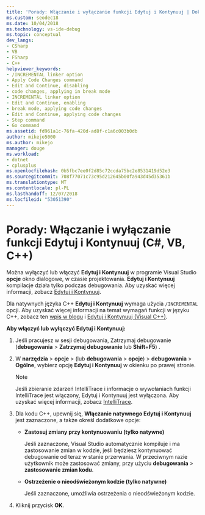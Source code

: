 ```yaml
---
title: 'Porady: Włączanie i wyłączanie funkcji Edytuj i Kontynuuj | Dokumentacja firmy Microsoft'
ms.custom: seodec18
ms.date: 10/04/2018
ms.technology: vs-ide-debug
ms.topic: conceptual
dev_langs:
- CSharp
- VB
- FSharp
- C++
helpviewer_keywords:
- /INCREMENTAL linker option
- Apply Code Changes command
- Edit and Continue, disabling
- code changes, applying in break mode
- INCREMENTAL linker option
- Edit and Continue, enabling
- break mode, applying code changes
- Edit and Continue, applying code changes
- Step command
- Go command
ms.assetid: fd961a1c-76fa-420d-ad8f-c1a6c003b0db
author: mikejo5000
ms.author: mikejo
manager: douge
ms.workload:
- dotnet
- cplusplus
ms.openlocfilehash: 0b5fbc7ee0f2d85c72ccda75bc2e8531419d52e3
ms.sourcegitcommit: 708f77071c73c95d212645b00fa943d45d35361b
ms.translationtype: MT
ms.contentlocale: pl-PL
ms.lasthandoff: 12/07/2018
ms.locfileid: "53051390"
---
```

# <a name="how-to-enable-and-disable-edit-and-continue-c-vb-c"></a>Porady: Włączanie i wyłączanie funkcji Edytuj i Kontynuuj (C#, VB, C++)

Można wyłączyć lub włączyć **Edytuj i Kontynuuj** w programie Visual Studio **opcje** okno dialogowe, w czasie projektowania. **Edytuj i Kontynuuj** kompilacje działa tylko podczas debugowania. Aby uzyskać więcej informacji, zobacz [Edytuj i Kontynuuj](../debugger/edit-and-continue.md). 
  
Dla natywnych języka C++ **Edytuj i Kontynuuj** wymaga użycia `/INCREMENTAL` opcji. Aby uzyskać więcej informacji na temat wymagań funkcji w języku C++, zobacz ten [wpis w blogu](https://blogs.msdn.microsoft.com/vcblog/2016/07/01/c-edit-and-continue-in-visual-studio-2015-update-3/) i [Edytuj i Kontynuuj (Visual C++)](../debugger/edit-and-continue-visual-cpp.md).
  
**Aby włączyć lub wyłączyć Edytuj i Kontynuuj:**  
  
1.  Jeśli pracujesz w sesji debugowania, Zatrzymaj debugowanie (**debugowania** > **Zatrzymaj debugowanie** lub **Shift**+**F5**) .

1.  W **narzędzia** > **opcje** > (lub **debugowania** > **opcje**) > **debugowania**  >  **Ogólne**, wybierz opcję **Edytuj i Kontynuuj** w okienku po prawej stronie.  
  
    > [!NOTE]
    >  Jeśli zbieranie zdarzeń IntelliTrace i informacje o wywołaniach funkcji IntelliTrace jest włączony, Edytuj i Kontynuuj jest wyłączona. Aby uzyskać więcej informacji, zobacz [IntelliTrace](../debugger/intellitrace.md).
    
1.  Dla kodu C++, upewnij się, **Włączanie natywnego Edytuj i Kontynuuj** jest zaznaczone, a także określ dodatkowe opcje:
    - **Zastosuj zmiany przy kontynuowaniu (tylko natywne)**  
      
      Jeśli zaznaczone, Visual Studio automatycznie kompiluje i ma zastosowanie zmian w kodzie, jeśli będziesz kontynuować debugowanie od teraz w stanie przerwania. W przeciwnym razie użytkownik może zastosować zmiany, przy użyciu **debugowania** > **zastosowanie zmian kodu**.  
      
    - **Ostrzeżenie o nieodświeżonym kodzie (tylko natywne)**  
      
      Jeśli zaznaczone, umożliwia ostrzeżenia o nieodświeżonym kodzie. 
  
1.  Kliknij przycisk **OK**.    
